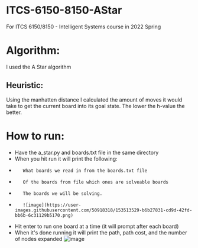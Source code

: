 # ITCS-6150-8150-AStar
For ITCS 6150/8150 - Intelligent Systems course in 2022 Spring

# Algorithm:
I used the A Star algorithm

## Heuristic:
Using the manhatten distance I calculated the amount of moves it would take to get the current board into its goal state. The lower the h-value the better. 

# How to run:
- Have the a_star.py and boards.txt file in the same directory 
- When you hit run it will print the following:
-        What boards we read in from the boards.txt file
-        Of the boards from file which ones are solveable boards
-        The boards we will be solving. 
-        ![image](https://user-images.githubusercontent.com/50918318/153513529-b6b27831-cd9d-42fd-bb6b-6c31129b5170.png)

- Hit enter to run one board at a time (it will prompt after each board)
- When it's done running it will print the path, path cost, and the number of nodes expanded
![image](https://user-images.githubusercontent.com/50918318/153513553-f93d27fc-615e-4b56-b2ec-03c376b27b00.png)



